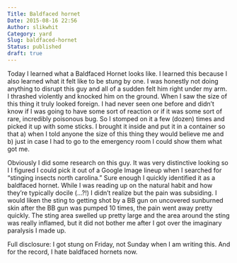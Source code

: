 ```yaml
---
Title: Baldfaced hornet
Date: 2015-08-16 22:56
Author: slikwhit
Category: yard
Slug: baldfaced-hornet
Status: published
draft: true
---
```


Today I learned what a Baldfaced Hornet looks like. I learned this because I also learned what it felt like to be stung by one. I was honestly not doing anything to disrupt this guy and all of a sudden felt him right under my arm. I thrashed violently and knocked him on the ground. <!--more-->When I saw the size of this thing it truly looked foreign. I had never seen one before and didn’t know if I was going to have some sort of reaction or if it was some sort of rare, incredibly poisonous bug. So I stomped on it a few (dozen) times and picked it up with some sticks. I brought it inside and put it in a container so that a) when I told anyone the size of this thing they would believe me and b) just in case I had to go to the emergency room I could show them what got me.

Obviously I did some research on this guy. It was very distinctive looking so I I figured I could pick it out of a Google Image lineup when I searched for “stinging insects north carolina.” Sure enough I quickly identified it as a baldfaced hornet. While I was reading up on the natural habit and how they’re typically docile (…?!) I didn’t realize but the pain was subsiding. I would liken the sting to getting shot by a BB gun on uncovered sunburned skin after the BB gun was pumped 10 times, the pain went away pretty quickly. The sting area swelled up pretty large and the area around the sting was really inflamed, but it did not bother me after I got over the imaginary paralysis I made up.

Full disclosure: I got stung on Friday, not Sunday when I am writing this. And for the record, I hate baldfaced hornets now.

